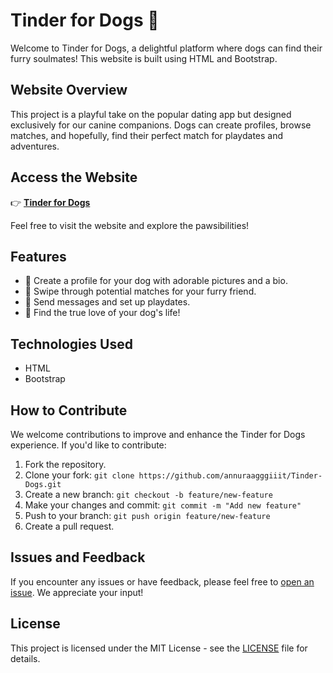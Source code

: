 # Tinder for Dogs 🐾

Welcome to Tinder for Dogs, a delightful platform where dogs can find their furry soulmates! This website is built using HTML and Bootstrap.

## Website Overview

This project is a playful take on the popular dating app but designed exclusively for our canine companions. Dogs can create profiles, browse matches, and hopefully, find their perfect match for playdates and adventures.

## Access the Website

👉 **[Tinder for Dogs](https://annuraagggiiit.github.io/Tinder-Dogs/)**

Feel free to visit the website and explore the pawsibilities!

## Features

- 🐶 Create a profile for your dog with adorable pictures and a bio.
- 🐾 Swipe through potential matches for your furry friend.
- 💌 Send messages and set up playdates.
- 🌟 Find the true love of your dog's life!

## Technologies Used

- HTML
- Bootstrap

## How to Contribute

We welcome contributions to improve and enhance the Tinder for Dogs experience. If you'd like to contribute:

1. Fork the repository.
2. Clone your fork: `git clone https://github.com/annuraagggiiit/Tinder-Dogs.git`
3. Create a new branch: `git checkout -b feature/new-feature`
4. Make your changes and commit: `git commit -m "Add new feature"`
5. Push to your branch: `git push origin feature/new-feature`
6. Create a pull request.

## Issues and Feedback

If you encounter any issues or have feedback, please feel free to [open an issue](https://github.com/annuraagggiiit/Tinder-Dogs/issues). We appreciate your input!

## License

This project is licensed under the MIT License - see the [LICENSE](LICENSE) file for details.
